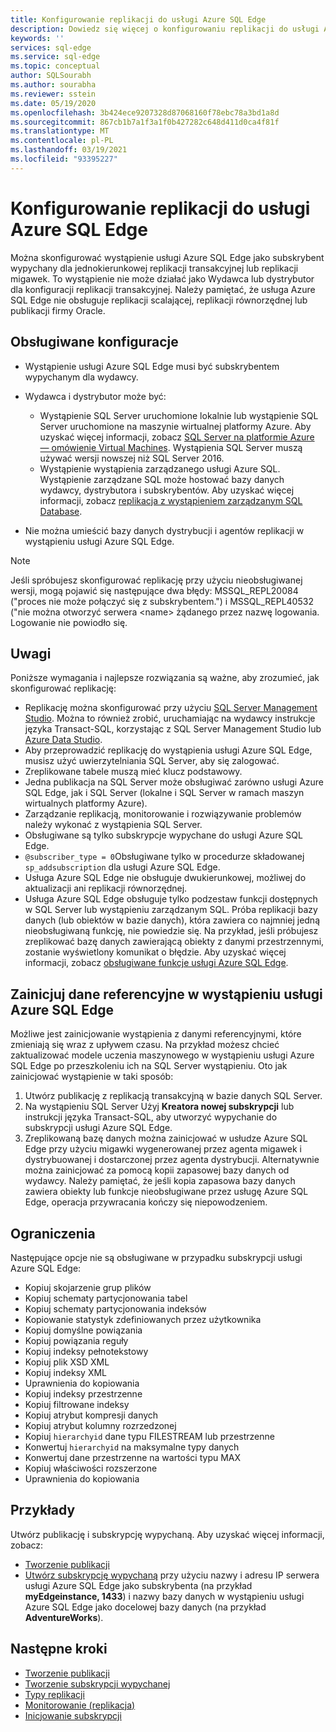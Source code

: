 ```yaml
---
title: Konfigurowanie replikacji do usługi Azure SQL Edge
description: Dowiedz się więcej o konfigurowaniu replikacji do usługi Azure SQL Edge.
keywords: ''
services: sql-edge
ms.service: sql-edge
ms.topic: conceptual
author: SQLSourabh
ms.author: sourabha
ms.reviewer: sstein
ms.date: 05/19/2020
ms.openlocfilehash: 3b424ece9207328d87068160f78ebc78a3bd1a8d
ms.sourcegitcommit: 867cb1b7a1f3a1f0b427282c648d411d0ca4f81f
ms.translationtype: MT
ms.contentlocale: pl-PL
ms.lasthandoff: 03/19/2021
ms.locfileid: "93395227"
---
```

# <a name="configure-replication-to-azure-sql-edge"></a>Konfigurowanie replikacji do usługi Azure SQL Edge 

Można skonfigurować wystąpienie usługi Azure SQL Edge jako subskrybent wypychany dla jednokierunkowej replikacji transakcyjnej lub replikacji migawek. To wystąpienie nie może działać jako Wydawca lub dystrybutor dla konfiguracji replikacji transakcyjnej. Należy pamiętać, że usługa Azure SQL Edge nie obsługuje replikacji scalającej, replikacji równorzędnej lub publikacji firmy Oracle.

## <a name="supported-configurations"></a>Obsługiwane konfiguracje
  
- Wystąpienie usługi Azure SQL Edge musi być subskrybentem wypychanym dla wydawcy.
- Wydawca i dystrybutor może być:
   - Wystąpienie SQL Server uruchomione lokalnie lub wystąpienie SQL Server uruchomione na maszynie wirtualnej platformy Azure. Aby uzyskać więcej informacji, zobacz [SQL Server na platformie Azure — omówienie Virtual Machines](../azure-sql/virtual-machines/index.yml). Wystąpienia SQL Server muszą używać wersji nowszej niż SQL Server 2016.
   - Wystąpienie wystąpienia zarządzanego usługi Azure SQL. Wystąpienie zarządzane SQL może hostować bazy danych wydawcy, dystrybutora i subskrybentów. Aby uzyskać więcej informacji, zobacz [replikacja z wystąpieniem zarządzanym SQL Database](/azure/sql-database/replication-with-sql-database-managed-instance/).

- Nie można umieścić bazy danych dystrybucji i agentów replikacji w wystąpieniu usługi Azure SQL Edge.  

> [!NOTE]
> Jeśli spróbujesz skonfigurować replikację przy użyciu nieobsługiwanej wersji, mogą pojawić się następujące dwa błędy: MSSQL_REPL20084 ("proces nie może połączyć się z subskrybentem.") i MSSQL_REPL40532 ("nie można otworzyć serwera \<name> żądanego przez nazwę logowania. Logowanie nie powiodło się.  

## <a name="remarks"></a>Uwagi

Poniższe wymagania i najlepsze rozwiązania są ważne, aby zrozumieć, jak skonfigurować replikację:

- Replikację można skonfigurować przy użyciu [SQL Server Management Studio](/sql/ssms/download-sql-server-management-studio-ssms). Można to również zrobić, uruchamiając na wydawcy instrukcje języka Transact-SQL, korzystając z SQL Server Management Studio lub [Azure Data Studio](/sql/azure-data-studio/download-azure-data-studio).
- Aby przeprowadzić replikację do wystąpienia usługi Azure SQL Edge, musisz użyć uwierzytelniania SQL Server, aby się zalogować.
- Zreplikowane tabele muszą mieć klucz podstawowy.
- Jedna publikacja na SQL Server może obsługiwać zarówno usługi Azure SQL Edge, jak i SQL Server (lokalne i SQL Server w ramach maszyn wirtualnych platformy Azure).  
- Zarządzanie replikacją, monitorowanie i rozwiązywanie problemów należy wykonać z wystąpienia SQL Server.  
- Obsługiwane są tylko subskrypcje wypychane do usługi Azure SQL Edge.  
- `@subscriber_type = 0`Obsługiwane tylko w procedurze składowanej `sp_addsubscription` dla usługi Azure SQL Edge.  
- Usługa Azure SQL Edge nie obsługuje dwukierunkowej, możliwej do aktualizacji ani replikacji równorzędnej.
- Usługa Azure SQL Edge obsługuje tylko podzestaw funkcji dostępnych w SQL Server lub wystąpieniu zarządzanym SQL. Próba replikacji bazy danych (lub obiektów w bazie danych), która zawiera co najmniej jedną nieobsługiwaną funkcję, nie powiedzie się. Na przykład, jeśli próbujesz zreplikować bazę danych zawierającą obiekty z danymi przestrzennymi, zostanie wyświetlony komunikat o błędzie. Aby uzyskać więcej informacji, zobacz [obsługiwane funkcje usługi Azure SQL Edge](features.md).

## <a name="initialize-reference-data-on-an-instance-of-azure-sql-edge"></a>Zainicjuj dane referencyjne w wystąpieniu usługi Azure SQL Edge

Możliwe jest zainicjowanie wystąpienia z danymi referencyjnymi, które zmieniają się wraz z upływem czasu. Na przykład możesz chcieć zaktualizować modele uczenia maszynowego w wystąpieniu usługi Azure SQL Edge po przeszkoleniu ich na SQL Server wystąpieniu. Oto jak zainicjować wystąpienie w taki sposób:

1. Utwórz publikację z replikacją transakcyjną w bazie danych SQL Server.  
2. Na wystąpieniu SQL Server Użyj **Kreatora nowej subskrypcji** lub instrukcji języka Transact-SQL, aby utworzyć wypychanie do subskrypcji usługi Azure SQL Edge.  
3. Zreplikowaną bazę danych można zainicjować w usłudze Azure SQL Edge przy użyciu migawki wygenerowanej przez agenta migawek i dystrybuowanej i dostarczonej przez agenta dystrybucji. Alternatywnie można zainicjować za pomocą kopii zapasowej bazy danych od wydawcy. Należy pamiętać, że jeśli kopia zapasowa bazy danych zawiera obiekty lub funkcje nieobsługiwane przez usługę Azure SQL Edge, operacja przywracania kończy się niepowodzeniem.

## <a name="limitations"></a>Ograniczenia

Następujące opcje nie są obsługiwane w przypadku subskrypcji usługi Azure SQL Edge:

- Kopiuj skojarzenie grup plików  
- Kopiuj schematy partycjonowania tabel  
- Kopiuj schematy partycjonowania indeksów  
- Kopiowanie statystyk zdefiniowanych przez użytkownika  
- Kopiuj domyślne powiązania  
- Kopiuj powiązania reguły  
- Kopiuj indeksy pełnotekstowy  
- Kopiuj plik XSD XML  
- Kopiuj indeksy XML  
- Uprawnienia do kopiowania  
- Kopiuj indeksy przestrzenne  
- Kopiuj filtrowane indeksy  
- Kopiuj atrybut kompresji danych  
- Kopiuj atrybut kolumny rozrzedzonej  
- Kopiuj `hierarchyid` dane typu FILESTREAM lub przestrzenne
- Konwertuj `hierarchyid` na maksymalne typy danych  
- Konwertuj dane przestrzenne na wartości typu MAX  
- Kopiuj właściwości rozszerzone  
- Uprawnienia do kopiowania  

## <a name="examples"></a>Przykłady

Utwórz publikację i subskrypcję wypychaną. Aby uzyskać więcej informacji, zobacz:
  
- [Tworzenie publikacji](/sql/relational-databases/replication/publish/create-a-publication)
- [Utwórz subskrypcję wypychaną](/sql/relational-databases/replication/create-a-push-subscription/) przy użyciu nazwy i adresu IP serwera usługi Azure SQL Edge jako subskrybenta (na przykład **myEdgeinstance, 1433**) i nazwy bazy danych w wystąpieniu usługi Azure SQL Edge jako docelowej bazy danych (na przykład **AdventureWorks**).  

## <a name="next-steps"></a>Następne kroki  

- [Tworzenie publikacji](/sql/relational-databases/replication/publish/create-a-publication)
- [Tworzenie subskrypcji wypychanej](/sql/relational-databases/replication/create-a-push-subscription/)
- [Typy replikacji](/sql/relational-databases/replication/types-of-replication)
- [Monitorowanie (replikacja)](/sql/relational-databases/replication/monitor/monitoring-replication)
- [Inicjowanie subskrypcji](/sql/relational-databases/replication/initialize-a-subscription)